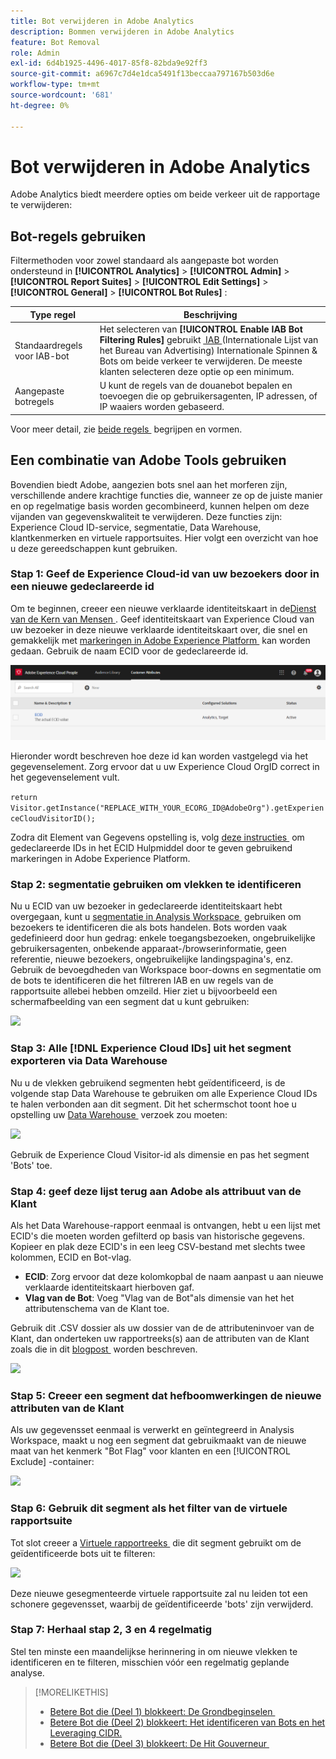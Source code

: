 ```yaml
---
title: Bot verwijderen in Adobe Analytics
description: Bommen verwijderen in Adobe Analytics
feature: Bot Removal
role: Admin
exl-id: 6d4b1925-4496-4017-85f8-82bda9e92ff3
source-git-commit: a6967c7d4e1dca5491f13beccaa797167b503d6e
workflow-type: tm+mt
source-wordcount: '681'
ht-degree: 0%

---
```


# Bot verwijderen in Adobe Analytics

Adobe Analytics biedt meerdere opties om beide verkeer uit de rapportage te verwijderen:

## Bot-regels gebruiken

Filtermethoden voor zowel standaard als aangepaste bot worden ondersteund in **[!UICONTROL Analytics]** > **[!UICONTROL Admin]** > **[!UICONTROL Report Suites]** > **[!UICONTROL Edit Settings]** > **[!UICONTROL General]** > **[!UICONTROL Bot Rules]** :

| Type regel | Beschrijving |
|--- |--- |
| Standaardregels voor IAB-bot | Het selecteren van **[!UICONTROL Enable IAB Bot Filtering Rules]** gebruikt [&#x200B; IAB &#x200B;](https://www.iab.com/) (Internationale Lijst van het Bureau van Advertising) Internationale Spinnen &amp; Bots om beide verkeer te verwijderen. De meeste klanten selecteren deze optie op een minimum. |
| Aangepaste botregels | U kunt de regels van de douanebot bepalen en toevoegen die op gebruikersagenten, IP adressen, of IP waaiers worden gebaseerd. |

Voor meer detail, zie [&#x200B; beide regels &#x200B;](/help/admin/tools/manage-rs/edit-settings/general/bot-removal/bot-rules.md) begrijpen en vormen.

## Een combinatie van Adobe Tools gebruiken

Bovendien biedt Adobe, aangezien bots snel aan het morferen zijn, verschillende andere krachtige functies die, wanneer ze op de juiste manier en op regelmatige basis worden gecombineerd, kunnen helpen om deze vijanden van gegevenskwaliteit te verwijderen. Deze functies zijn: Experience Cloud ID-service, segmentatie, Data Warehouse, klantkenmerken en virtuele rapportsuites. Hier volgt een overzicht van hoe u deze gereedschappen kunt gebruiken.

### Stap 1: Geef de Experience Cloud-id van uw bezoekers door in een nieuwe gedeclareerde id

Om te beginnen, creeer een nieuwe verklaarde identiteitskaart in de [&#x200B; Dienst van de Kern van Mensen &#x200B;](https://experienceleague.adobe.com/docs/core-services/interface/audiences/audience-library.html?lang=nl-NL). Geef identiteitskaart van Experience Cloud van uw bezoeker in deze nieuwe verklaarde identiteitskaart over, die snel en gemakkelijk met [&#x200B; markeringen in Adobe Experience Platform &#x200B;](https://experienceleague.adobe.com/docs/experience-platform/tags/extensions/adobe/id-service/overview.html?lang=nl-NL) kan worden gedaan. Gebruik de naam ECID voor de gedeclareerde id.

![](/help/admin/tools/manage-rs/edit-settings/general/bot-removal/assets/bot-cust-attr-setup.png)

Hieronder wordt beschreven hoe deze id kan worden vastgelegd via het gegevenselement. Zorg ervoor dat u uw Experience Cloud OrgID correct in het gegevenselement vult.

```return Visitor.getInstance("REPLACE_WITH_YOUR_ECORG_ID@AdobeOrg").getExperienceCloudVisitorID();```

Zodra dit Element van Gegevens opstelling is, volg [&#x200B; deze instructies &#x200B;](https://experienceleague.adobe.com/docs/experience-platform/tags/extensions/adobe/id-service/overview.html?lang=nl-NL) om gedeclareerde IDs in het ECID Hulpmiddel door te geven gebruikend markeringen in Adobe Experience Platform.

### Stap 2: segmentatie gebruiken om vlekken te identificeren

Nu u ECID van uw bezoeker in gedeclareerde identiteitskaart hebt overgegaan, kunt u [&#x200B; segmentatie in Analysis Workspace &#x200B;](/help/analyze/analysis-workspace/components/segments/t-freeform-project-segment.md) gebruiken om bezoekers te identificeren die als bots handelen. Bots worden vaak gedefinieerd door hun gedrag: enkele toegangsbezoeken, ongebruikelijke gebruikersagenten, onbekende apparaat-/browserinformatie, geen referentie, nieuwe bezoekers, ongebruikelijke landingspagina&#39;s, enz. Gebruik de bevoegdheden van Workspace boor-downs en segmentatie om de bots te identificeren die het filtreren IAB en uw regels van de rapportsuite allebei hebben omzeild. Hier ziet u bijvoorbeeld een schermafbeelding van een segment dat u kunt gebruiken:

![](/help/admin/tools/manage-rs/edit-settings/general/bot-removal/assets/bot-filter-seg1.png)

### Stap 3: Alle [!DNL Experience Cloud IDs] uit het segment exporteren via Data Warehouse

Nu u de vlekken gebruikend segmenten hebt geïdentificeerd, is de volgende stap Data Warehouse te gebruiken om alle Experience Cloud IDs te halen verbonden aan dit segment. Dit het schermschot toont hoe u opstelling uw [&#x200B; Data Warehouse &#x200B;](/help/export/data-warehouse/data-warehouse.md) verzoek zou moeten:

![](/help/admin/tools/manage-rs/edit-settings/general/bot-removal/assets/bot-dwh-3.png)

Gebruik de Experience Cloud Visitor-id als dimensie en pas het segment &#39;Bots&#39; toe.

### Stap 4: geef deze lijst terug aan Adobe als attribuut van de Klant

Als het Data Warehouse-rapport eenmaal is ontvangen, hebt u een lijst met ECID&#39;s die moeten worden gefilterd op basis van historische gegevens. Kopieer en plak deze ECID&#39;s in een leeg CSV-bestand met slechts twee kolommen, ECID en Bot-vlag.

* **ECID**: Zorg ervoor dat deze kolomkopbal de naam aanpast u aan nieuwe verklaarde identiteitskaart hierboven gaf.
* **Vlag van de Bot**: Voeg &quot;Vlag van de Bot&quot;als dimensie van het het attributenschema van de Klant toe.

Gebruik dit .CSV dossier als uw dossier van de de attributeninvoer van de Klant, dan onderteken uw rapportreeks(s) aan de attributen van de Klant zoals die in dit [&#x200B; blogpost &#x200B;](https://blog.adobe.com/en/publish/2016/10/20/link-digital-behavior-customers) worden beschreven.

![](/help/admin/tools/manage-rs/edit-settings/general/bot-removal/assets/bot-csv-4.png)

### Stap 5: Creeer een segment dat hefboomwerkingen de nieuwe attributen van de Klant

Als uw gegevensset eenmaal is verwerkt en geïntegreerd in Analysis Workspace, maakt u nog een segment dat gebruikmaakt van de nieuwe maat van het kenmerk &quot;Bot Flag&quot; voor klanten en een [!UICONTROL Exclude] -container:

![](/help/admin/tools/manage-rs/edit-settings/general/bot-removal/assets/bot-filter-seg2.png)

### Stap 6: Gebruik dit segment als het filter van de virtuele rapportsuite

Tot slot creeer a [&#x200B; Virtuele rapportreeks &#x200B;](/help/components/vrs/vrs-about.md) die dit segment gebruikt om de geïdentificeerde bots uit te filteren:

![](/help/admin/tools/manage-rs/edit-settings/general/bot-removal/assets/bot-vrs.png)

Deze nieuwe gesegmenteerde virtuele rapportsuite zal nu leiden tot een schonere gegevensset, waarbij de geïdentificeerde &#39;bots&#39; zijn verwijderd.

### Stap 7: Herhaal stap 2, 3 en 4 regelmatig

Stel ten minste een maandelijkse herinnering in om nieuwe vlekken te identificeren en te filteren, misschien vóór een regelmatig geplande analyse.

>[!MORELIKETHIS]
>
>* [&#x200B; Betere Bot die (Deel 1) blokkeert: De Grondbeginselen &#x200B;](https://experienceleaguecommunities.adobe.com/t5/adobe-analytics-blogs/better-bot-blocking-part-1-the-basics/ba-p/715839)
>* [&#x200B; Betere Bot die (Deel 2) blokkeert: Het identificeren van Bots en het Leveraging CIDR.](https://experienceleaguecommunities.adobe.com/t5/adobe-analytics-blogs/better-bot-blocking-part-2-identifying-bots-and-leveraging-cidr/ba-p/722132)
>* [&#x200B; Betere Bot die (Deel 3) blokkeert: De Hit Gouverneur &#x200B;](https://experienceleaguecommunities.adobe.com/t5/adobe-analytics-blogs/better-bot-blocking-part-3-the-hit-governor/ba-p/727051)

